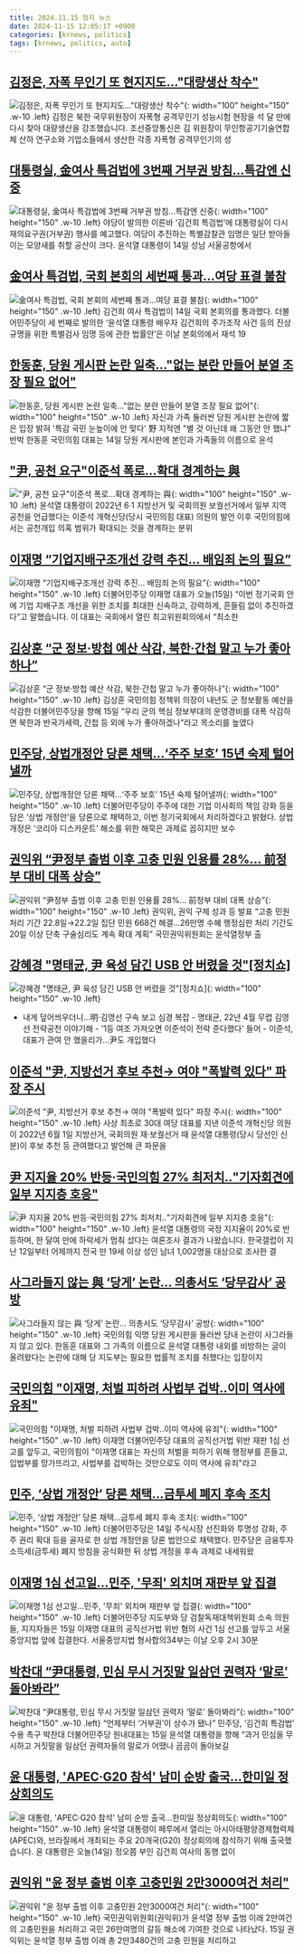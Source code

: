 ```yaml
---
title: 2024.11.15 정치 뉴스
date: 2024-11-15 12:05:17 +0900
categories: [krnews, politics]
tags: [krnews, politics, auto]
---
```

## [김정은, 자폭 무인기 또 현지지도..."대량생산 착수"](https://n.news.naver.com/mnews/article/052/0002114115)

![김정은, 자폭 무인기 또 현지지도..."대량생산 착수"](https://mimgnews.pstatic.net/image/origin/052/2024/11/15/2114115.jpg?type=nf220_150){: width="100" height="150" .w-10 .left}
김정은 북한 국무위원장이 자폭형 공격무인기 성능시험 현장을 석 달 만에 다시 찾아 대량생산을 강조했습니다. 조선중앙통신은 김 위원장이 무인항공기기술연합체 산하 연구소와 기업소들에서 생산한 각종 자폭형 공격무인기의 성

## [대통령실, 金여사 특검법에 3번째 거부권 방침...특감엔 신중](https://n.news.naver.com/mnews/article/018/0005885861)

![대통령실, 金여사 특검법에 3번째 거부권 방침...특감엔 신중](https://mimgnews.pstatic.net/image/origin/018/2024/11/14/5885861.jpg?type=nf220_150){: width="100" height="150" .w-10 .left}
야당이 발의한 이른바 ‘김건희 특검법’에 대통령실이 다시 재의요구권(거부권) 행사를 예고했다. 여당이 추진하는 특별감찰관 임명은 일단 받아들이는 모양새를 취할 공산이 크다. 윤석열 대통령이 14일 성남 서울공항에서

## [金여사 특검법, 국회 본회의 세번째 통과…여당 표결 불참](https://n.news.naver.com/mnews/article/023/0003870375)

![金여사 특검법, 국회 본회의 세번째 통과…여당 표결 불참](https://mimgnews.pstatic.net/image/origin/023/2024/11/14/3870375.jpg?type=nf220_150){: width="100" height="150" .w-10 .left}
김건희 여사 특검법이 14일 국회 본회의를 통과했다. 더불어민주당이 세 번째로 발의한 ‘윤석열 대통령 배우자 김건희의 주가조작 사건 등의 진상규명을 위한 특별검사 임명 등에 관한 법률안’은 이날 본회의에서 재석 19

## [한동훈, 당원 게시판 논란 일축…"없는 분란 만들어 분열 조장 필요 없어"](https://n.news.naver.com/mnews/article/586/0000090785)

![한동훈, 당원 게시판 논란 일축…"없는 분란 만들어 분열 조장 필요 없어"](https://mimgnews.pstatic.net/image/origin/586/2024/11/14/90785.jpg?type=nf220_150){: width="100" height="150" .w-10 .left}
자신과 가족 둘러싼 당원 게시판 논란에 짧은 입장 밝혀 '특감 국민 눈높이에 안 맞다' 野 지적엔 "별 것 아닌데 왜 그동안 안 했냐" 반박 한동훈 국민의힘 대표는 14일 당원 게시판에 본인과 가족들의 이름으로 윤석

## ["尹, 공천 요구"이준석 폭로…확대 경계하는 與](https://n.news.naver.com/mnews/article/277/0005500970)

!["尹, 공천 요구"이준석 폭로…확대 경계하는 與](https://mimgnews.pstatic.net/image/origin/277/2024/11/15/5500970.jpg?type=nf220_150){: width="100" height="150" .w-10 .left}
윤석열 대통령이 2022년 6·1 지방선거 및 국회의원 보궐선거에서 일부 지역 공천을 언급했다는 이준석 개혁신당(당시 국민의힘 대표) 의원의 발언 이후 국민의힘에서는 공천개입 의혹 범위가 확대되는 것을 경계하는 분위

## [이재명 “기업지배구조개선 강력 추진… 배임죄 논의 필요”](https://n.news.naver.com/mnews/article/056/0011838756)

![이재명 “기업지배구조개선 강력 추진… 배임죄 논의 필요”](https://mimgnews.pstatic.net/image/origin/056/2024/11/15/11838756.jpg?type=nf220_150){: width="100" height="150" .w-10 .left}
더불어민주당 이재명 대표가 오늘(15일) “이번 정기국회 안에 기업 지배구조 개선을 위한 조치를 최대한 신속하고, 강력하게, 흔들림 없이 추진하겠다”고 말했습니다. 이 대표는 국회에서 열린 최고위원회의에서 “최소한

## [김상훈 “군 정보·방첩 예산 삭감, 북한·간첩 말고 누가 좋아하나”](https://n.news.naver.com/mnews/article/016/0002388856)

![김상훈 “군 정보·방첩 예산 삭감, 북한·간첩 말고 누가 좋아하나”](https://mimgnews.pstatic.net/image/origin/016/2024/11/15/2388856.jpg?type=nf220_150){: width="100" height="150" .w-10 .left}
김상훈 국민의힘 정책위 의장이 내년도 군 정보활동 예산을 삭감한 더불어민주당을 향해 15일 “우리 군의 핵심 정보부대의 운영경비를 대폭 삭감하면 북한과 반국가세력, 간첩 등 외에 누가 좋아하겠나”라고 목소리를 높였다

## [민주당, 상법개정안 당론 채택…‘주주 보호’ 15년 숙제 털어낼까](https://n.news.naver.com/mnews/article/028/0002716281)

![민주당, 상법개정안 당론 채택…‘주주 보호’ 15년 숙제 털어낼까](https://mimgnews.pstatic.net/image/origin/028/2024/11/14/2716281.jpg?type=nf220_150){: width="100" height="150" .w-10 .left}
더불어민주당이 주주에 대한 기업 이사회의 책임 강화 등을 담은 ‘상법 개정안’을 당론으로 채택하고, 이번 정기국회에서 처리하겠다고 밝혔다. 상법 개정은 ‘코리아 디스카운트’ 해소를 위한 해묵은 과제로 꼽히지만 보수

## [권익위 “尹정부 출범 이후 고충 민원 인용률 28%… 前정부 대비 대폭 상승”](https://n.news.naver.com/mnews/article/022/0003986066)

![권익위 “尹정부 출범 이후 고충 민원 인용률 28%… 前정부 대비 대폭 상승”](https://mimgnews.pstatic.net/image/origin/022/2024/11/15/3986066.jpg?type=nf220_150){: width="100" height="150" .w-10 .left}
권익위, 권익 구제 성과 등 발표 “고충 민원 처리 기간 22.8일→22.2일 집단 민원 668건 해결…26만명 수혜 행정심판 처리 기간도 20일 이상 단축 구술심리도 계속 확대 계획” 국민권익위원회는 윤석열정부 출

## [강혜경 "명태균, 尹 육성 담긴 USB 안 버렸을 것"[정치쇼]](https://n.news.naver.com/mnews/article/055/0001206471)

![강혜경 "명태균, 尹 육성 담긴 USB 안 버렸을 것"[정치쇼]](https://mimgnews.pstatic.net/image/origin/055/2024/11/15/1206471.jpg?type=nf220_150){: width="100" height="150" .w-10 .left}
- 내게 덮어씌우더니…明·김영선 구속 보고 심경 복잡 - 명태균, 22년 4월 무렵 김영선 전략공천 이야기해 - '1등 여조 가져오면 이준석이 전략 준다했다' 들어 - 이준석, 대표가 관여 안 했을리가…尹도 개입했다

## [이준석 "尹, 지방선거 후보 추천→ 여야 "폭발력 있다" 파장 주시](https://n.news.naver.com/mnews/article/421/0007908988)

![이준석 "尹, 지방선거 후보 추천→ 여야 "폭발력 있다" 파장 주시](https://mimgnews.pstatic.net/image/origin/421/2024/11/15/7908988.jpg?type=nf220_150){: width="100" height="150" .w-10 .left}
사상 최초로 30대 여당 대표를 지낸 이준석 개혁신당 의원이 2022년 6월 1일 지방선거, 국회의원 재·보궐선거 때 윤석열 대통령(당시 당선인 신분)이 후보 추천 등 관여했다고 발언해 큰 파문을

## [尹 지지율 20% 반등·국민의힘 27% 최저치‥"기자회견에 일부 지지층 호응"](https://n.news.naver.com/mnews/article/214/0001386782)

![尹 지지율 20% 반등·국민의힘 27% 최저치‥"기자회견에 일부 지지층 호응"](https://mimgnews.pstatic.net/image/origin/214/2024/11/15/1386782.jpg?type=nf220_150){: width="100" height="150" .w-10 .left}
윤석열 대통령의 국정 지지율이 20%로 반등하며, 한 달여 만에 하락세가 멈춰 섰다는 여론조사 결과가 나왔습니다. 한국갤럽이 지난 12일부터 어제까지 전국 만 19세 이상 성인 남녀 1,002명을 대상으로 조사한 결

## [사그라들지 않는 與 ‘당게’ 논란… 의총서도 ‘당무감사’ 공방](https://n.news.naver.com/mnews/article/005/0001738840)

![사그라들지 않는 與 ‘당게’ 논란… 의총서도 ‘당무감사’ 공방](https://mimgnews.pstatic.net/image/origin/005/2024/11/14/1738840.jpg?type=nf220_150){: width="100" height="150" .w-10 .left}
국민의힘 익명 당원 게시판을 둘러싼 당내 논란이 사그라들지 않고 있다. 한동훈 대표와 그 가족의 이름으로 윤석열 대통령 내외를 비방하는 글이 올려왔다는 논란에 대해 당 지도부는 필요한 법률적 조치를 취했다는 입장이지

## [국민의힘 "이재명, 처벌 피하려 사법부 겁박‥이미 역사에 유죄"](https://n.news.naver.com/mnews/article/214/0001386787)

![국민의힘 "이재명, 처벌 피하려 사법부 겁박‥이미 역사에 유죄"](https://mimgnews.pstatic.net/image/origin/214/2024/11/15/1386787.jpg?type=nf220_150){: width="100" height="150" .w-10 .left}
이재명 더불어민주당 대표의 공직선거법 위반 재판 1심 선고를 앞두고, 국민의힘이 "이재명 대표는 자신의 처벌을 피하기 위해 행정부를 흔들고, 입법부를 망가뜨리고, 사법부를 겁박하는 것만으로도 이미 역사에 유죄"라고

## [민주, ‘상법 개정안’ 당론 채택…금투세 폐지 후속 조치](https://n.news.naver.com/mnews/article/032/0003332552)

![민주, ‘상법 개정안’ 당론 채택…금투세 폐지 후속 조치](https://mimgnews.pstatic.net/image/origin/032/2024/11/14/3332552.jpg?type=nf220_150){: width="100" height="150" .w-10 .left}
더불어민주당은 14일 주식시장 선진화와 투명성 강화, 주주 권리 확대 등을 골자로 한 상법 개정안을 당론 법안으로 채택했다. 민주당은 금융투자소득세(금투세) 폐지 방침을 공식화한 뒤 상법 개정을 후속 과제로 내세워왔

## [이재명 1심 선고일…민주, '무죄' 외치며 재판부 앞 집결](https://n.news.naver.com/mnews/article/656/0000111334)

![이재명 1심 선고일…민주, '무죄' 외치며 재판부 앞 집결](https://mimgnews.pstatic.net/image/origin/656/2024/11/15/111334.jpg?type=nf220_150){: width="100" height="150" .w-10 .left}
더불어민주당 지도부와 당 검찰독재대책위원회 소속 의원들, 지지자들은 15일 이재명 대표의 공직선거법 위반 혐의 사건 1심 선고를 앞두고 서울중앙지법 앞에 집결한다. 서울중앙지법 형사합의34부는 이날 오후 2시 30분

## [박찬대 “尹대통령, 민심 무시 거짓말 일삼던 권력자 ‘말로’ 돌아봐라”](https://n.news.naver.com/mnews/article/009/0005397093)

![박찬대 “尹대통령, 민심 무시 거짓말 일삼던 권력자 ‘말로’ 돌아봐라”](https://mimgnews.pstatic.net/image/origin/009/2024/11/15/5397093.jpg?type=nf220_150){: width="100" height="150" .w-10 .left}
“언제부터 ‘거부권’이 상수가 됐나” 민주당, ‘김건희 특검법’ 수용 촉구 박찬대 더불어민주당 원내대표는 15일 윤석열 대통령을 향해 “과거 민심을 무시하고 거짓말을 일삼던 권력자들의 말로가 어땠나 곰곰이 돌아보길

## [윤 대통령, 'APEC·G20 참석' 남미 순방 출국...한미일 정상회의도](https://n.news.naver.com/mnews/article/052/0002113682)

![윤 대통령, 'APEC·G20 참석' 남미 순방 출국...한미일 정상회의도](https://mimgnews.pstatic.net/image/origin/052/2024/11/14/2113682.jpg?type=nf220_150){: width="100" height="150" .w-10 .left}
윤석열 대통령이 페루에서 열리는 아시아태평양경제협력체(APEC)와, 브라질에서 개최되는 주요 20개국(G20) 정상회의에 참석하기 위해 출국했습니다. 윤 대통령은 오늘(14일) 정오쯤 부인 김건희 여사의 동행 없이

## [권익위 "윤 정부 출범 이후 고충민원 2만3000여건 처리"](https://n.news.naver.com/mnews/article/277/0005501018)

![권익위 "윤 정부 출범 이후 고충민원 2만3000여건 처리"](https://mimgnews.pstatic.net/image/origin/277/2024/11/15/5501018.jpg?type=nf220_150){: width="100" height="150" .w-10 .left}
국민권익위원회(권익위)가 윤석열 정부 출범 이래 2만여건의 고충민원을 처리하고 국민 26만여명의 갈등 해소에 기여한 것으로 나타났다. 15일 권익위는 윤석열 정부 출범 이래 총 2만3480건의 고충 민원을 처리하고

